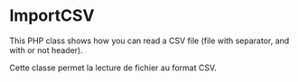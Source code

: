 # ImportCSV
This PHP class shows how you can read a CSV file (file with separator, and with or not header).

Cette classe permet la lecture de fichier au format CSV.
